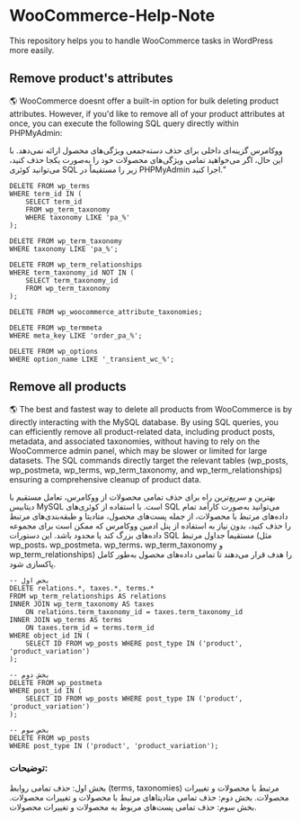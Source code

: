# WooCommerce-Help-Note
This repository helps you to handle WooCommerce tasks in WordPress more easily.

## Remove product's attributes
🌎 WooCommerce doesnt offer a built-in option for bulk deleting product attributes. However, if you'd like to remove all of your product attributes at once, you can execute the following SQL query directly within PHPMyAdmin:

ووکامرس گزینه‌ای داخلی برای حذف دسته‌جمعی ویژگی‌های محصول ارائه نمی‌دهد. با این حال، اگر می‌خواهید تمامی ویژگی‌های محصولات خود را به‌صورت یکجا حذف کنید، می‌توانید کوئری SQL زیر را مستقیماً در PHPMyAdmin اجرا کنید."


```
DELETE FROM wp_terms 
WHERE term_id IN (
    SELECT term_id 
    FROM wp_term_taxonomy 
    WHERE taxonomy LIKE 'pa_%'
);

DELETE FROM wp_term_taxonomy 
WHERE taxonomy LIKE 'pa_%';

DELETE FROM wp_term_relationships 
WHERE term_taxonomy_id NOT IN (
    SELECT term_taxonomy_id 
    FROM wp_term_taxonomy
);

DELETE FROM wp_woocommerce_attribute_taxonomies;

DELETE FROM wp_termmeta 
WHERE meta_key LIKE 'order_pa_%';

DELETE FROM wp_options 
WHERE option_name LIKE '_transient_wc_%'; 
```

## Remove all products 
🌎 The best and fastest way to delete all products from WooCommerce is by directly interacting with the MySQL database. By using SQL queries, you can efficiently remove all product-related data, including product posts, metadata, and associated taxonomies, without having to rely on the WooCommerce admin panel, which may be slower or limited for large datasets. The SQL commands directly target the relevant tables (wp_posts, wp_postmeta, wp_terms, wp_term_taxonomy, and wp_term_relationships) ensuring a comprehensive cleanup of product data.

بهترین و سریع‌ترین راه برای حذف تمامی محصولات از ووکامرس، تعامل مستقیم با دیتابیس MySQL است. با استفاده از کوئری‌های SQL می‌توانید به‌صورت کارآمد تمام داده‌های مرتبط با محصولات، از جمله پست‌های محصول، متادیتا و طبقه‌بندی‌های مرتبط را حذف کنید، بدون نیاز به استفاده از پنل ادمین ووکامرس که ممکن است برای مجموعه داده‌های بزرگ کند یا محدود باشد. این دستورات SQL مستقیماً جداول مرتبط (مثل wp_posts، wp_postmeta، wp_terms، wp_term_taxonomy و wp_term_relationships) را هدف قرار می‌دهند تا تمامی داده‌های محصول به‌طور کامل پاکسازی شود.

```
-- بخض اول
DELETE relations.*, taxes.*, terms.*
FROM wp_term_relationships AS relations
INNER JOIN wp_term_taxonomy AS taxes
    ON relations.term_taxonomy_id = taxes.term_taxonomy_id
INNER JOIN wp_terms AS terms
    ON taxes.term_id = terms.term_id
WHERE object_id IN (
    SELECT ID FROM wp_posts WHERE post_type IN ('product', 'product_variation')
);

-- بخش دوم
DELETE FROM wp_postmeta
WHERE post_id IN (
    SELECT ID FROM wp_posts WHERE post_type IN ('product', 'product_variation')
);

-- بخض سوم
DELETE FROM wp_posts
WHERE post_type IN ('product', 'product_variation');
```

### توضیحات:
بخش اول: حذف تمامی روابط (terms, taxonomies) مرتبط با محصولات و تغییرات محصولات.
بخش دوم: حذف تمامی متادیتاهای مرتبط با محصولات و تغییرات محصولات.
بخش سوم: حذف تمامی پست‌های مربوط به محصولات و تغییرات محصولات.
